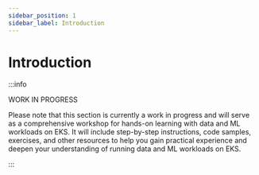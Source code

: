 ```yaml
---
sidebar_position: 1
sidebar_label: Introduction
---
```


# Introduction

:::info

WORK IN PROGRESS

Please note that this section is currently a work in progress and will serve as a comprehensive workshop for hands-on learning with data and ML workloads on EKS.
It will include step-by-step instructions, code samples, exercises, and other resources to help you gain practical experience and deepen your understanding of running data and ML workloads on EKS.

:::
